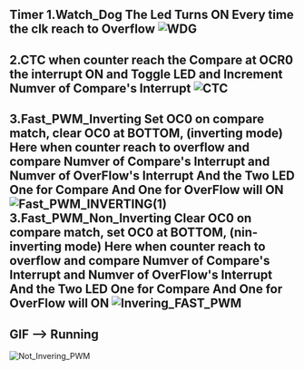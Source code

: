 Timer
1.Watch_Dog
The Led Turns ON Every time the clk reach to Overflow
![WDG](https://user-images.githubusercontent.com/73604557/229183911-fe7ce32e-aef1-44e4-abe3-79f2570ff2f7.gif)
-----------------------------------------------------------------------------------------------------------
2.CTC
when counter reach the Compare at OCR0 the interrupt ON and Toggle LED and Increment Numver of Compare's Interrupt
![CTC](https://user-images.githubusercontent.com/73604557/229183920-d7bc314b-eb03-4ac1-b8d4-651ebb81de13.gif)
------------------------------------------------------------------------------------------------------------
3.Fast_PWM_Inverting
Set OC0 on compare match, clear OC0 at BOTTOM,
(inverting mode)
Here when counter reach to overflow and compare Numver of Compare's Interrupt and Numver of OverFlow's Interrupt And the Two LED
One for Compare And One for OverFlow will ON
![Fast_PWM_INVERTING(1)](https://user-images.githubusercontent.com/73604557/229183974-1ee5a12d-a92c-4a17-89aa-6919082f229f.gif)
3.Fast_PWM_Non_Inverting
Clear OC0 on compare match, set OC0 at BOTTOM,
(nin-inverting mode)
Here when counter reach to overflow and compare Numver of Compare's Interrupt and Numver of OverFlow's Interrupt And the Two LED
One for Compare And One for OverFlow will ON
![Invering_FAST_PWM](https://user-images.githubusercontent.com/73604557/229184035-bd39a9c6-1c24-43d3-ad3b-73da833835bd.png)
-----------------------------------------------------------------------------------------------------------

GIF --> Running
-----------------------------------------------------------------------------------------------------------
![Not_Invering_PWM](https://user-images.githubusercontent.com/73604557/229184045-85bcfed7-1150-45ce-b508-fe40c4b3e2ed.png)


